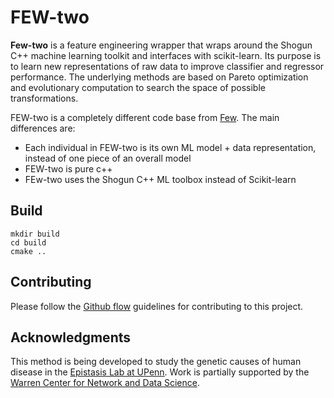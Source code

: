 # FEW-two

**Few-two** is a feature engineering wrapper that wraps around the Shogun C++ machine learning 
toolkit and interfaces with scikit-learn. Its purpose is to learn new representations of raw data 
to improve classifier and regressor performance. The underlying methods are based on Pareto 
optimization and evolutionary computation to search the space of possible transformations.

FEW-two is a completely different code base from [Few](https://lacava.github.io/few). The main
differences are:

 - Each individual in FEW-two is its own ML model + data representation, instead of one piece of an
   overall model
 - FEW-two is pure c++
 - FEw-two uses the Shogun C++ ML toolbox instead of Scikit-learn

## Build
```
mkdir build
cd build
cmake ..
```

## Contributing
Please follow the [Github flow](https://guides.github.com/introduction/flow/) guidelines for
contributing to this project. 

## Acknowledgments

This method is being developed to study the genetic causes of human disease in the [Epistasis Lab
at UPenn](http://epistasis.org). Work is partially supported by the [Warren Center for Network and 
Data Science](http://warrencenter.upenn.edu).


